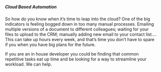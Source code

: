 ##### Cloud Based Automation

So how do you know when it’s time to leap into the cloud? One of the big indicators is feeling bogged down in too many manual processes.
Emailing multiple versions of a document to different colleagues; waiting for your files to upload to the CRM; manually adding new email to your contact list….
This can take up hours every week, and that’s time you don’t have to spare if you when you have big plans for the future.

If you are an in house developer you could be finding that common repetitive tasks eat up time and be looking for a way to streamline your workload. We can help.
